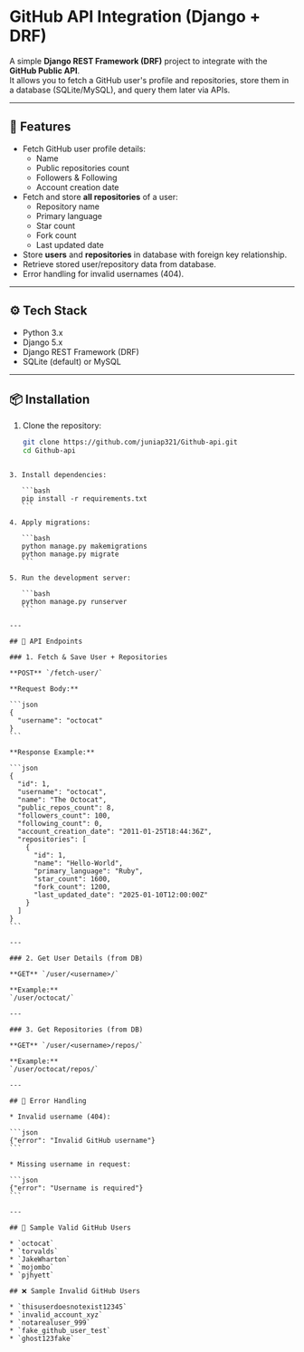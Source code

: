 

# GitHub API Integration (Django + DRF)

A simple **Django REST Framework (DRF)** project to integrate with the **GitHub Public API**.  
It allows you to fetch a GitHub user's profile and repositories, store them in a database (SQLite/MySQL), and query them later via APIs.

---

## 🚀 Features
- Fetch GitHub user profile details:
  - Name  
  - Public repositories count  
  - Followers & Following  
  - Account creation date  
- Fetch and store **all repositories** of a user:
  - Repository name  
  - Primary language  
  - Star count  
  - Fork count  
  - Last updated date  
- Store **users** and **repositories** in database with foreign key relationship.
- Retrieve stored user/repository data from database.
- Error handling for invalid usernames (404).

---

## ⚙️ Tech Stack
- Python 3.x
- Django 5.x
- Django REST Framework (DRF)
- SQLite (default) or MySQL

---

## 📦 Installation

1. Clone the repository:
   ```bash
   git clone https://github.com/juniap321/Github-api.git
   cd Github-api
````

3. Install dependencies:

   ```bash
   pip install -r requirements.txt
   ```

4. Apply migrations:

   ```bash
   python manage.py makemigrations
   python manage.py migrate
   ```

5. Run the development server:

   ```bash
   python manage.py runserver
   ```

---

## 🔗 API Endpoints

### 1. Fetch & Save User + Repositories

**POST** `/fetch-user/`

**Request Body:**

```json
{
  "username": "octocat"
}
```

**Response Example:**

```json
{
  "id": 1,
  "username": "octocat",
  "name": "The Octocat",
  "public_repos_count": 8,
  "followers_count": 100,
  "following_count": 0,
  "account_creation_date": "2011-01-25T18:44:36Z",
  "repositories": [
    {
      "id": 1,
      "name": "Hello-World",
      "primary_language": "Ruby",
      "star_count": 1600,
      "fork_count": 1200,
      "last_updated_date": "2025-01-10T12:00:00Z"
    }
  ]
}
```

---

### 2. Get User Details (from DB)

**GET** `/user/<username>/`

**Example:**
`/user/octocat/`

---

### 3. Get Repositories (from DB)

**GET** `/user/<username>/repos/`

**Example:**
`/user/octocat/repos/`

---

## 🛑 Error Handling

* Invalid username (404):

```json
{"error": "Invalid GitHub username"}
```

* Missing username in request:

```json
{"error": "Username is required"}
```

---

## 🧪 Sample Valid GitHub Users

* `octocat`
* `torvalds`
* `JakeWharton`
* `mojombo`
* `pjhyett`

## ❌ Sample Invalid GitHub Users

* `thisuserdoesnotexist12345`
* `invalid_account_xyz`
* `notarealuser_999`
* `fake_github_user_test`
* `ghost123fake`


